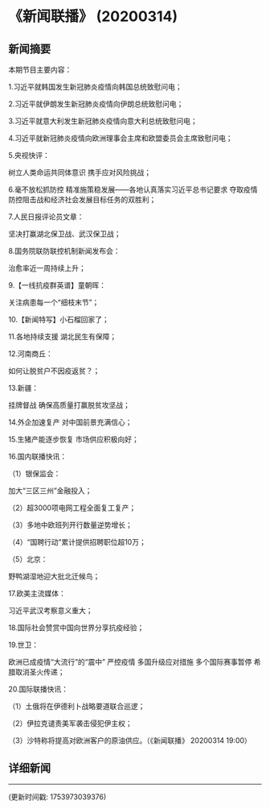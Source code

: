 # 《新闻联播》 (20200314)

## 新闻摘要

本期节目主要内容：

1.习近平就韩国发生新冠肺炎疫情向韩国总统致慰问电；

2.习近平就伊朗发生新冠肺炎疫情向伊朗总统致慰问电；

3.习近平就意大利发生新冠肺炎疫情向意大利总统致慰问电；

4.习近平就新冠肺炎疫情向欧洲理事会主席和欧盟委员会主席致慰问电；

5.央视快评：

树立人类命运共同体意识 携手应对风险挑战；

6.毫不放松抓防控 精准施策稳发展——各地认真落实习近平总书记要求 夺取疫情防控阻击战和经济社会发展目标任务的双胜利；

7.人民日报评论员文章：

坚决打赢湖北保卫战、武汉保卫战；

8.国务院联防联控机制新闻发布会：

治愈率近一周持续上升；

9.【一线抗疫群英谱】童朝晖：

关注病患每一个“细枝末节”；

10.【新闻特写】小石榴回家了；

11.各地持续支援 湖北民生有保障；

12.河南商丘：

如何让脱贫户不因疫返贫？；

13.新疆：

挂牌督战 确保高质量打赢脱贫攻坚战；

14.外企加速复产 对中国前景充满信心；

15.生猪产能逐步恢复 市场供应积极向好；

16.国内联播快讯：

（1）银保监会：

加大“三区三州”金融投入；

（2）超3000项电网工程全面复工复产；

（3）多地中欧班列开行数量逆势增长；

（4）“国聘行动”累计提供招聘职位超10万；

（5）北京：

野鸭湖湿地迎大批北迁候鸟；

17.欧美主流媒体：

习近平武汉考察意义重大；

18.国际社会赞赏中国向世界分享抗疫经验；

19.世卫：

欧洲已成疫情“大流行”的“震中” 严控疫情 多国升级应对措施 多个国际赛事暂停 希腊取消圣火传递；

20.国际联播快讯：

（1）土俄将在伊德利卜战略要道联合巡逻；

（2）伊拉克谴责美军袭击侵犯伊主权；

（3）沙特称将提高对欧洲客户的原油供应。（《新闻联播》 20200314 19:00）

## 详细新闻

---

(更新时间戳: 1753973039376)

